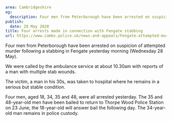 ```yaml
area: Cambridgeshire
og:
  description: Four men from Peterborough have been arrested on suspicion of attempted murder following a stabbing in Fengate yesterday morning (Wednesday 28 May).
publish:
  date: 28 May 2020
title: Four arrests made in connection with Fengate stabbing
url: https://www.cambs.police.uk/news-and-appeals/Fengate-attempted-murder-27May
```

Four men from Peterborough have been arrested on suspicion of attempted murder following a stabbing in Fengate yesterday morning (Wednesday 28 May).

We were called by the ambulance service at about 10.30am with reports of a man with multiple stab wounds.

The victim, a man in his 30s, was taken to hospital where he remains in a serious but stable condition.

Four men, aged 18, 34, 35 and 48, were all arrested yesterday. The 35 and 48-year-old men have been bailed to return to Thorpe Wood Police Station on 23 June, the 18-year-old will answer bail the following day. The 34-year-old man remains in police custody.
